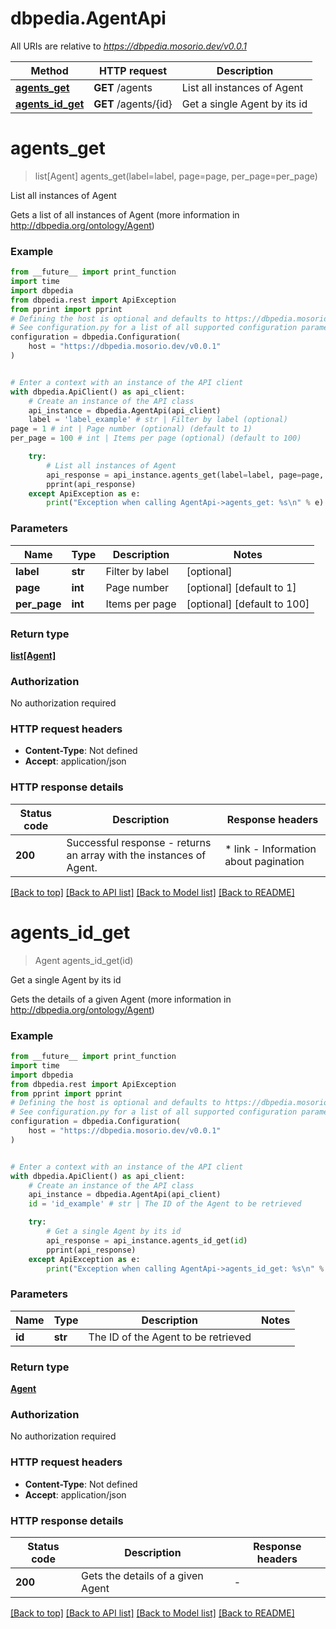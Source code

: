 # dbpedia.AgentApi

All URIs are relative to *https://dbpedia.mosorio.dev/v0.0.1*

Method | HTTP request | Description
------------- | ------------- | -------------
[**agents_get**](AgentApi.md#agents_get) | **GET** /agents | List all instances of Agent
[**agents_id_get**](AgentApi.md#agents_id_get) | **GET** /agents/{id} | Get a single Agent by its id


# **agents_get**
> list[Agent] agents_get(label=label, page=page, per_page=per_page)

List all instances of Agent

Gets a list of all instances of Agent (more information in http://dbpedia.org/ontology/Agent)

### Example

```python
from __future__ import print_function
import time
import dbpedia
from dbpedia.rest import ApiException
from pprint import pprint
# Defining the host is optional and defaults to https://dbpedia.mosorio.dev/v0.0.1
# See configuration.py for a list of all supported configuration parameters.
configuration = dbpedia.Configuration(
    host = "https://dbpedia.mosorio.dev/v0.0.1"
)


# Enter a context with an instance of the API client
with dbpedia.ApiClient() as api_client:
    # Create an instance of the API class
    api_instance = dbpedia.AgentApi(api_client)
    label = 'label_example' # str | Filter by label (optional)
page = 1 # int | Page number (optional) (default to 1)
per_page = 100 # int | Items per page (optional) (default to 100)

    try:
        # List all instances of Agent
        api_response = api_instance.agents_get(label=label, page=page, per_page=per_page)
        pprint(api_response)
    except ApiException as e:
        print("Exception when calling AgentApi->agents_get: %s\n" % e)
```

### Parameters

Name | Type | Description  | Notes
------------- | ------------- | ------------- | -------------
 **label** | **str**| Filter by label | [optional] 
 **page** | **int**| Page number | [optional] [default to 1]
 **per_page** | **int**| Items per page | [optional] [default to 100]

### Return type

[**list[Agent]**](Agent.md)

### Authorization

No authorization required

### HTTP request headers

 - **Content-Type**: Not defined
 - **Accept**: application/json

### HTTP response details
| Status code | Description | Response headers |
|-------------|-------------|------------------|
**200** | Successful response - returns an array with the instances of Agent. |  * link - Information about pagination <br>  |

[[Back to top]](#) [[Back to API list]](../README.md#documentation-for-api-endpoints) [[Back to Model list]](../README.md#documentation-for-models) [[Back to README]](../README.md)

# **agents_id_get**
> Agent agents_id_get(id)

Get a single Agent by its id

Gets the details of a given Agent (more information in http://dbpedia.org/ontology/Agent)

### Example

```python
from __future__ import print_function
import time
import dbpedia
from dbpedia.rest import ApiException
from pprint import pprint
# Defining the host is optional and defaults to https://dbpedia.mosorio.dev/v0.0.1
# See configuration.py for a list of all supported configuration parameters.
configuration = dbpedia.Configuration(
    host = "https://dbpedia.mosorio.dev/v0.0.1"
)


# Enter a context with an instance of the API client
with dbpedia.ApiClient() as api_client:
    # Create an instance of the API class
    api_instance = dbpedia.AgentApi(api_client)
    id = 'id_example' # str | The ID of the Agent to be retrieved

    try:
        # Get a single Agent by its id
        api_response = api_instance.agents_id_get(id)
        pprint(api_response)
    except ApiException as e:
        print("Exception when calling AgentApi->agents_id_get: %s\n" % e)
```

### Parameters

Name | Type | Description  | Notes
------------- | ------------- | ------------- | -------------
 **id** | **str**| The ID of the Agent to be retrieved | 

### Return type

[**Agent**](Agent.md)

### Authorization

No authorization required

### HTTP request headers

 - **Content-Type**: Not defined
 - **Accept**: application/json

### HTTP response details
| Status code | Description | Response headers |
|-------------|-------------|------------------|
**200** | Gets the details of a given Agent |  -  |

[[Back to top]](#) [[Back to API list]](../README.md#documentation-for-api-endpoints) [[Back to Model list]](../README.md#documentation-for-models) [[Back to README]](../README.md)

